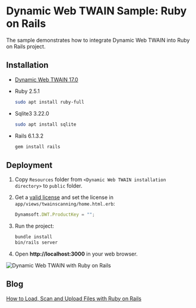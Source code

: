 # Dynamic Web TWAIN Sample: Ruby on Rails
The sample demonstrates how to integrate Dynamic Web TWAIN into Ruby on Rails project.

## Installation
- [Dynamic Web TWAIN 17.0](https://www.dynamsoft.com/web-twain/downloads)
- Ruby 2.5.1
    
    ```bash
    sudo apt install ruby-full
    ```
- Sqlite3 3.22.0
    
    ```bash
    sudo apt install sqlite
    ```

- Rails 6.1.3.2
    
    ```bash
    gem install rails
    ```

## Deployment
1. Copy `Resources` folder from `<Dynamic Web TWAIN installation directory>` to `public` folder.   
2. Get a [valid license](https://www.dynamsoft.com/customer/license/trialLicense) and set the license in `app/views/twainscanning/home.html.erb`:
    
    ```js
    Dynamsoft.DWT.ProductKey = "";
    ``` 
3. Run the project:
    
    ```bash
    bundle install
    bin/rails server
    ``` 
4. Open **http://localhost:3000** in your web browser.

![Dynamic Web TWAIN with Ruby on Rails](https://www.dynamsoft.com/codepool/img/2021/06/ruby-rails-document-management.png)



Blog
----
[How to Load, Scan and Upload Files with Ruby on Rails](https://www.dynamsoft.com/codepool/ruby-rails-scan-upload-file.html)

